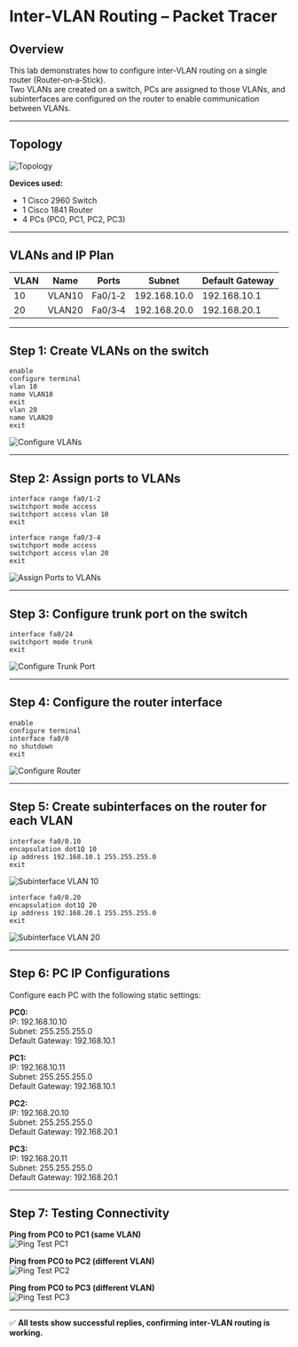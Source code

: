# Inter‑VLAN Routing – Packet Tracer

## Overview
This lab demonstrates how to configure inter‑VLAN routing on a single router (Router‑on‑a‑Stick).  
Two VLANs are created on a switch, PCs are assigned to those VLANs, and subinterfaces are configured on the router to enable communication between VLANs.

---

## Topology
![Topology](Topology.png)

**Devices used:**
- 1 Cisco 2960 Switch  
- 1 Cisco 1841 Router  
- 4 PCs (PC0, PC1, PC2, PC3)

---

## VLANs and IP Plan

| VLAN | Name   | Ports    | Subnet         | Default Gateway |
|------|--------|----------|----------------|-----------------|
| 10   | VLAN10 | Fa0/1‑2  | 192.168.10.0   | 192.168.10.1    |
| 20   | VLAN20 | Fa0/3‑4  | 192.168.20.0   | 192.168.20.1    |

---

## Step 1: Create VLANs on the switch
```
enable
configure terminal
vlan 10
name VLAN10
exit
vlan 20
name VLAN20
exit
```
![Configure VLANs](Configure%20VLANs.png)

---

## Step 2: Assign ports to VLANs
```
interface range fa0/1-2
switchport mode access
switchport access vlan 10
exit

interface range fa0/3-4
switchport mode access
switchport access vlan 20
exit
```
![Assign Ports to VLANs](Assign%20Port%20VLAN%20.png)

---

## Step 3: Configure trunk port on the switch
```
interface fa0/24
switchport mode trunk
exit
```
![Configure Trunk Port](Configure%20Trunk%20Port.png)

---

## Step 4: Configure the router interface
```
enable
configure terminal
interface fa0/0
no shutdown
exit
```
![Configure Router](Configure%20Router.png)

---

## Step 5: Create subinterfaces on the router for each VLAN
```
interface fa0/0.10
encapsulation dot1Q 10
ip address 192.168.10.1 255.255.255.0
exit
```
![Subinterface VLAN 10](SubInter%20VLAN%2010.png)

```
interface fa0/0.20
encapsulation dot1Q 20
ip address 192.168.20.1 255.255.255.0
exit
```
![Subinterface VLAN 20](Subinter%20VLAN%2020.png)

---

## Step 6: PC IP Configurations
Configure each PC with the following static settings:

**PC0:**  
IP: 192.168.10.10  
Subnet: 255.255.255.0  
Default Gateway: 192.168.10.1  

**PC1:**  
IP: 192.168.10.11  
Subnet: 255.255.255.0  
Default Gateway: 192.168.10.1  

**PC2:**  
IP: 192.168.20.10  
Subnet: 255.255.255.0  
Default Gateway: 192.168.20.1  

**PC3:**  
IP: 192.168.20.11  
Subnet: 255.255.255.0  
Default Gateway: 192.168.20.1  

---

## Step 7: Testing Connectivity

**Ping from PC0 to PC1 (same VLAN)**  
![Ping Test PC1](Test%20PC1.png)

**Ping from PC0 to PC2 (different VLAN)**  
![Ping Test PC2](Test%20PC2.png)

**Ping from PC0 to PC3 (different VLAN)**  
![Ping Test PC3](Test%20PC3.png)

---

✅ **All tests show successful replies, confirming inter‑VLAN routing is working.**
